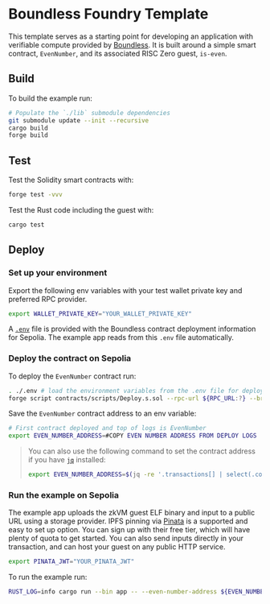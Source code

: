 # Boundless Foundry Template

This template serves as a starting point for developing an application with verifiable compute provided by [Boundless][boundless-homepage].
It is built around a simple smart contract, `EvenNumber`, and its associated RISC Zero guest, `is-even`.

## Build

To build the example run:

```bash
# Populate the `./lib` submodule dependencies
git submodule update --init --recursive
cargo build
forge build
```

## Test

Test the Solidity smart contracts with:

```bash
forge test -vvv
```

Test the Rust code including the guest with:

```bash
cargo test
```

## Deploy

### Set up your environment

Export the following env variables with your test wallet private key and preferred RPC provider.

```bash
export WALLET_PRIVATE_KEY="YOUR_WALLET_PRIVATE_KEY"
```

A [`.env`](./.env) file is provided with the Boundless contract deployment information for Sepolia.
The example app reads from this `.env` file automatically.

### Deploy the contract on Sepolia

To deploy the `EvenNumber` contract run:

```bash
. ./.env # load the environment variables from the .env file for deployment
forge script contracts/scripts/Deploy.s.sol --rpc-url ${RPC_URL:?} --broadcast -vv
```

Save the `EvenNumber` contract address to an env variable:

<!-- TODO: Update me -->
```bash
# First contract deployed and top of logs is EvenNumber
export EVEN_NUMBER_ADDRESS=#COPY EVEN NUMBER ADDRESS FROM DEPLOY LOGS
```

> You can also use the following command to set the contract address if you have [`jq`][jq] installed:
>
> ```bash
> export EVEN_NUMBER_ADDRESS=$(jq -re '.transactions[] | select(.contractName == "EvenNumber") | .contractAddress' ./broadcast/Deploy.s.sol/11155111/run-latest.json)
> ```

### Run the example on Sepolia

The example app uploads the zkVM guest ELF binary and input to a public URL using a storage provider.
IPFS pinning via [Pinata](https://pinata.cloud/) is a supported and easy to set up option.
You can sign up with their free tier, which will have plenty of quota to get started.
You can also send inputs directly in your transaction, and can host your guest on any public HTTP service.

```bash
export PINATA_JWT="YOUR_PINATA_JWT"
```

To run the example run:

```bash
RUST_LOG=info cargo run --bin app -- --even-number-address ${EVEN_NUMBER_ADDRESS:?} --number 4
```

[jq]: https://jqlang.github.io/jq/
[boundless-homepage]: https://beboundless.xyz
[sepolia]: https://ethereum.org/en/developers/docs/networks/#sepolia
